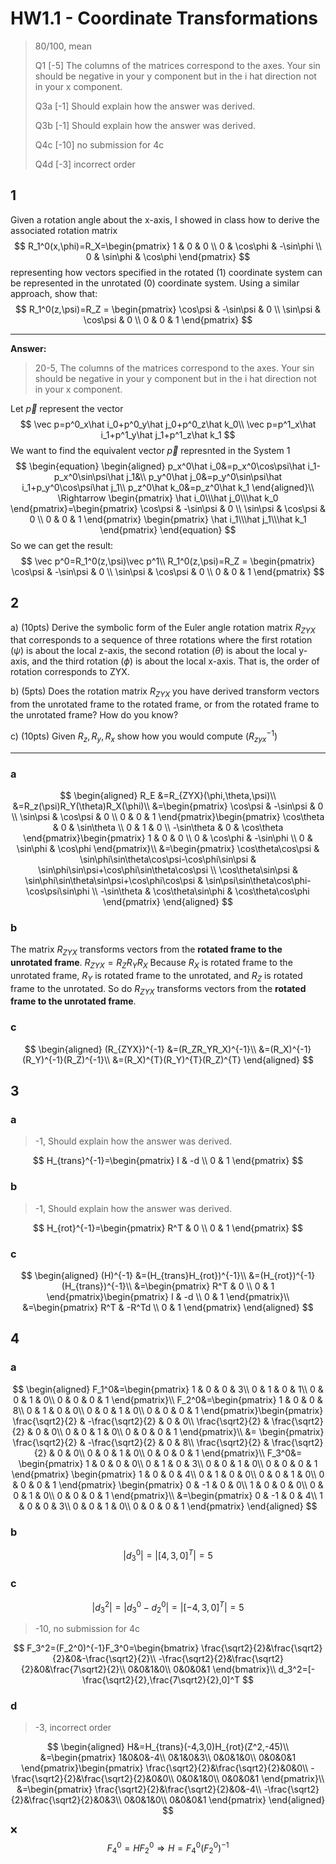 # HW1.1 - Coordinate Transformations

> 80/100, mean
>
> Q1 [-5] The columns of the matrices correspond to the axes. Your sin should be negative in your y component but in the i hat direction not in your x component.
>
> Q3a [-1] Should explain how the answer was derived.
>
> Q3b [-1] Should explain how the answer was derived.
>
> Q4c [-10] no submission for 4c
>
> Q4d [-3] incorrect order

## 1

Given a rotation angle about the x-axis, I showed in class how to derive the associated rotation matrix
$$
R_1^0(x,\phi)=R_X=\begin{pmatrix}
1 & 0 & 0 \\
0 & \cos\phi & -\sin\phi \\
0 & \sin\phi & \cos\phi
\end{pmatrix}
$$
representing how vectors specified in the rotated (1) coordinate system can be represented in the unrotated (0) coordinate system. Using a similar approach, show that:
$$
R_1^0(z,\psi)=R_Z = \begin{pmatrix}
\cos\psi & -\sin\psi & 0 \\
\sin\psi & \cos\psi & 0 \\
0 & 0 & 1
\end{pmatrix}
$$

---

**Answer:**

> 20-5, The columns of the matrices correspond to the axes. Your sin should be negative in your y component but in the i hat direction not in your x component.

Let $\vec p$ represent the vector
$$
\vec p=p^0_x\hat i_0+p^0_y\hat j_0+p^0_z\hat k_0\\
\vec p=p^1_x\hat i_1+p^1_y\hat j_1+p^1_z\hat k_1
$$
We want to find the equivalent vector $\vec p$ represnted in the System 1
$$
\begin{equation}
\begin{aligned}
p_x^0\hat i_0&=p_x^0\cos\psi\hat i_1-p_x^0\sin\psi\hat j_1&\\
p_y^0\hat j_0&=p_y^0\sin\psi\hat i_1+p_y^0\cos\psi\hat j_1\\
p_z^0\hat k_0&=p_z^0\hat k_1
\end{aligned}\\
\Rightarrow
\begin{pmatrix}
\hat i_0\\\hat j_0\\\hat k_0
\end{pmatrix}=\begin{pmatrix}
\cos\psi & -\sin\psi & 0 \\
\sin\psi & \cos\psi & 0 \\
0 & 0 & 1
\end{pmatrix}
\begin{pmatrix}
\hat i_1\\\hat j_1\\\hat k_1
\end{pmatrix}
\end{equation}
$$
So we can get the result:
$$
\vec p^0=R_1^0(z,\psi)\vec p^1\\
R_1^0(z,\psi)=R_Z = \begin{pmatrix}
\cos\psi & -\sin\psi & 0 \\
\sin\psi & \cos\psi & 0 \\
0 & 0 & 1
\end{pmatrix}
$$

## 2

a) (10pts) Derive the symbolic form of the Euler angle rotation matrix $R_{ZYX}$ that corresponds to a sequence of three rotations where the first rotation ($\psi$) is about the local z-axis, the second rotation ($\theta$) is about the local y-axis, and the third rotation ($\phi$) is about the local x-axis. That is, the order of rotation corresponds to ZYX.

b) (5pts) Does the rotation matrix $R_{ZYX}$ you have derived transform vectors from the unrotated frame to the rotated frame, or from the rotated frame to the unrotated frame? How do you know?

c) (10pts) Given $R_z, R_y, R_x$ show how you would compute $(R_{zyx}^{-1})$

---

### a

$$
\begin{aligned}
R_E
&=R_{ZYX}(\phi,\theta,\psi)\\
&=R_z(\psi)R_Y(\theta)R_X(\phi)\\
&=\begin{pmatrix}
\cos\psi & -\sin\psi & 0 \\
\sin\psi & \cos\psi & 0 \\
0 & 0 & 1
\end{pmatrix}\begin{pmatrix}
\cos\theta & 0 & \sin\theta \\
0 & 1 & 0 \\
-\sin\theta & 0 & \cos\theta
\end{pmatrix}\begin{pmatrix}
1 & 0 & 0 \\
0 & \cos\phi & -\sin\phi \\
0 & \sin\phi & \cos\phi
\end{pmatrix}\\
&=\begin{pmatrix}
\cos\theta\cos\psi & \sin\phi\sin\theta\cos\psi-\cos\phi\sin\psi & \sin\phi\sin\psi+\cos\phi\sin\theta\cos\psi \\
\cos\theta\sin\psi & \sin\phi\sin\theta\sin\psi+\cos\phi\cos\psi & \sin\psi\sin\theta\cos\phi-\cos\psi\sin\phi \\
-\sin\theta & \cos\theta\sin\phi & \cos\theta\cos\phi
\end{pmatrix}
\end{aligned}
$$
### b

The matrix $R_{ZYX}$ transforms vectors from the **rotated frame to the unrotated frame**. $R_{ZYX}=R_ZR_YR_X$ Because $R_X$ is rotated frame to the unrotated frame,  $R_Y$ is rotated frame to the unrotated, and $R_Z$ is rotated frame to the unrotated. So do $R_{ZYX}$ transforms vectors from the **rotated frame to the unrotated frame**.

### c

$$
\begin{aligned}
(R_{ZYX})^{-1}
&=(R_ZR_YR_X)^{-1}\\
&=(R_X)^{-1}(R_Y)^{-1}(R_Z)^{-1}\\
&=(R_X)^{T}(R_Y)^{T}(R_Z)^{T}
\end{aligned}
$$

## 3

### a

> -1, Should explain how the answer was derived.

$$
H_{trans}^{-1}=\begin{pmatrix}
I & -d \\
0 & 1
\end{pmatrix}
$$
### b

> -1, Should explain how the answer was derived.

$$
H_{rot}^{-1}=\begin{pmatrix}
R^T & 0 \\
0 & 1
\end{pmatrix}
$$
### c

$$
\begin{aligned}
(H)^{-1}
&=(H_{trans}H_{rot})^{-1}\\
&=(H_{rot})^{-1}(H_{trans})^{-1}\\
&=\begin{pmatrix}
R^T & 0 \\
0 & 1
\end{pmatrix}\begin{pmatrix}
I & -d \\
0 & 1
\end{pmatrix}\\
&=\begin{pmatrix}
R^T & -R^Td \\
0 & 1
\end{pmatrix}
\end{aligned}
$$

## 4

### a

$$
\begin{aligned}
F_1^0&=\begin{pmatrix}
1 & 0 & 0 & 3\\
0 & 1 & 0 & 1\\
0 & 0 & 1 & 0\\
0 & 0 & 0 & 1
\end{pmatrix}\\
F_2^0&=\begin{pmatrix}
1 & 0 & 0 & 8\\
0 & 1 & 0 & 0\\
0 & 0 & 1 & 0\\
0 & 0 & 0 & 1
\end{pmatrix}\begin{pmatrix}
\frac{\sqrt2}{2} & -\frac{\sqrt2}{2} & 0 & 0\\
\frac{\sqrt2}{2} & \frac{\sqrt2}{2} & 0 & 0\\
0 & 0 & 1 & 0\\
0 & 0 & 0 & 1
\end{pmatrix}\\
&=
\begin{pmatrix}
\frac{\sqrt2}{2} & -\frac{\sqrt2}{2} & 0 & 8\\
\frac{\sqrt2}{2} & \frac{\sqrt2}{2} & 0 & 0\\
0 & 0 & 1 & 0\\
0 & 0 & 0 & 1
\end{pmatrix}\\
F_3^0&=
\begin{pmatrix}
1 & 0 & 0 & 0\\
0 & 1 & 0 & 3\\
0 & 0 & 1 & 0\\
0 & 0 & 0 & 1
\end{pmatrix}
\begin{pmatrix}
1 & 0 & 0 & 4\\
0 & 1 & 0 & 0\\
0 & 0 & 1 & 0\\
0 & 0 & 0 & 1
\end{pmatrix}
\begin{pmatrix}
0 & -1 & 0 & 0\\
1 & 0 & 0 & 0\\
0 & 0 & 1 & 0\\
0 & 0 & 0 & 1
\end{pmatrix}\\
&=\begin{pmatrix}
0 & -1 & 0 & 4\\
1 & 0 & 0 & 3\\
0 & 0 & 1 & 0\\
0 & 0 & 0 & 1
\end{pmatrix}
\end{aligned}
$$
### b

$$
|d_3^0|=|[4, 3, 0]^T|=5
$$
### c

$$
|d_3^2|=|d_3^0-d_2^0|=|[-4,3,0]^T|=5
$$
> -10, no submission for 4c

$$
F_3^2=(F_2^0)^{-1}F_3^0=\begin{bmatrix}
\frac{\sqrt2}{2}&\frac{\sqrt2}{2}&0&-\frac{\sqrt2}{2}\\
-\frac{\sqrt2}{2}&\frac{\sqrt2}{2}&0&\frac{7\sqrt2}{2}\\
0&0&1&0\\
0&0&0&1
\end{bmatrix}\\
d_3^2=[-\frac{\sqrt2}{2},\frac{7\sqrt2}{2},0]^T
$$

### d

> -3, incorrect order

$$
\begin{aligned}
H&=H_{trans}(-4,3,0)H_{rot}(Z^2,-45)\\
&=\begin{pmatrix}
1&0&0&-4\\
0&1&0&3\\
0&0&1&0\\
0&0&0&1
\end{pmatrix}\begin{pmatrix}
\frac{\sqrt2}{2}&\frac{\sqrt2}{2}&0&0\\
-\frac{\sqrt2}{2}&\frac{\sqrt2}{2}&0&0\\
0&0&1&0\\
0&0&0&1
\end{pmatrix}\\
&=\begin{pmatrix}
\frac{\sqrt2}{2}&\frac{\sqrt2}{2}&0&-4\\
-\frac{\sqrt2}{2}&\frac{\sqrt2}{2}&0&3\\
0&0&1&0\\
0&0&0&1
\end{pmatrix}
\end{aligned}
$$

❌
$$
F_4^0=HF_2^0\Rightarrow H=F_4^0(F_2^0)^{-1}
$$
